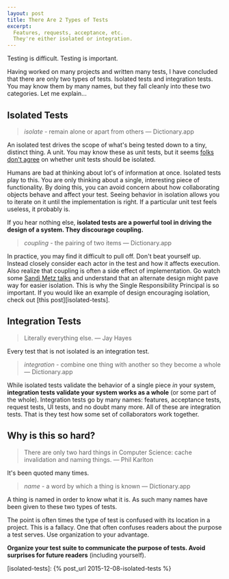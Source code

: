 ```yaml
---
layout: post
title: There Are 2 Types of Tests
excerpt:
  Features, requests, acceptance, etc.
  They're either isolated or integration.
---
```


Testing is difficult.
Testing is important.

Having worked on many projects and written many tests, I have concluded that there are only two types of tests.
Isolated tests and integration tests.
You may know them by many names, but they fall cleanly into these two categories.
Let me explain...

## Isolated Tests

> _isolate_ - remain alone or apart from others
> — Dictionary.app

An isolated test drives the scope of what's being tested down to a tiny, distinct thing.
A unit.
You may know these as unit tests, but it seems [folks don't agree][martin-unit-tests] on whether unit tests should be isolated.

Humans are bad at thinking about lot's of information at once.
Isolated tests play to this.
You are only thinking about a single, interesting piece of functionality.
By doing this, you can avoid concern about how collaborating objects behave and affect your test.
Seeing behavior in isolation allows you to iterate on it until the implementation is right.
If a particular unit test feels useless, it probably is.

If you hear nothing else, **isolated tests are a powerful tool in driving the design of a system.
They discourage coupling.**

> _coupling_ - the pairing of two items
> — Dictionary.app

In practice, you may find it difficult to pull off.
Don't beat yourself up.
Instead closely consider each actor in the test and how it affects execution.
Also realize that coupling is often a side effect of implementation.
Go watch some [Sandi Metz talks][sandi-talks] and understand that an alternate design might pave way for easier isolation.
This is why the Single Responsibility Principal is so important.
If you would like an example of design encouraging isolation, check out [this post][isolated-tests].

## Integration Tests

> Literally everything else.
> — Jay Hayes

Every test that is not isolated is an integration test.

> _integration_ - combine one thing with another so they become a whole
> — Dictionary.app

While isolated tests validate the behavior of a single piece _in_ your system, **integration tests validate your system works as a whole** (or some part of the whole).
Integration tests go by many names: features, acceptance tests, request tests, UI tests, and no doubt many more.
All of these are integration tests.
That is they test how some set of collaborators work together.

## Why is this so hard?

> There are only two hard things in Computer Science: cache invalidation and naming things.
> — Phil Karlton

It's been quoted many times.

> _name_ - a word by which a thing is known
> — Dictionary.app

A thing is named in order to know what it is.
As such many names have been given to these two types of tests.

The point is often times the type of test is confused with its location in a project.
This is a fallacy.
One that often confuses readers about the purpose a test serves.
Use organization to your advantage.

**Organize your test suite to communicate the purpose of tests.
Avoid surprises for future readers** (including yourself).


[martin-unit-tests]: http://martinfowler.com/bliki/UnitTest.html
[sandi-talks]: http://www.sandimetz.com/speaking/
[isolated-tests]: {% post_url 2015-12-08-isolated-tests %}
